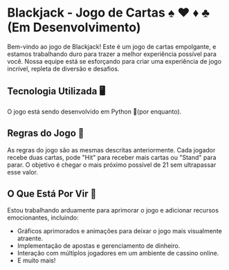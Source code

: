# Blackjack - Jogo de Cartas ♠️ ♥️ ♦️ ♣️ (Em Desenvolvimento)

Bem-vindo ao jogo de Blackjack! Este é um jogo de cartas empolgante, e estamos trabalhando duro para trazer a melhor experiência possível para você. Nossa equipe está se esforçando para criar uma experiência de jogo incrível, repleta de diversão e desafios.

## Tecnologia Utilizada 🖥️

O jogo está sendo desenvolvido em Python 🐍(por enquanto).

## Regras do Jogo 📜

As regras do jogo são as mesmas descritas anteriormente. Cada jogador recebe duas cartas, pode "Hit" para receber mais cartas ou "Stand" para parar. O objetivo é chegar o mais próximo possível de 21 sem ultrapassar esse valor.

## O Que Está Por Vir 🚀

Estou trabalhando arduamente para aprimorar o jogo e adicionar recursos emocionantes, incluindo:

- Gráficos aprimorados e animações para deixar o jogo mais visualmente atraente.
- Implementação de apostas e gerenciamento de dinheiro.
- Interação com múltiplos jogadores em um ambiente de cassino online.
- E muito mais!

